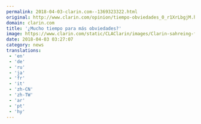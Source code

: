 ```yaml
---
permalink: 2018-04-03-clarin.com--1369323322.html
original: http://www.clarin.com/opinion/tiempo-obviedades_0_r1XrLbgjM.html
domain: clarin.com
title: '¿Mucho tiempo para más obviedades?'
image: https://www.clarin.com/static/CLAClarin/images/Clarin-sahreing-fbk.jpg
date: 2018-04-03 03:27:07
category: news
translations: 
 - 'en'
 - 'de'
 - 'ru'
 - 'ja'
 - 'fr'
 - 'it'
 - 'zh-CN'
 - 'zh-TW'
 - 'ar'
 - 'pt'
 - 'hy'
---
```


